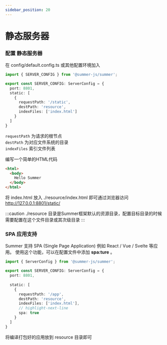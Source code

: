 ```yaml
---
sidebar_position: 20
---
```


# 静态服务器

### 配置 静态服务器

在 config/default.config.ts 或其他配置环境加入
```ts
import { SERVER_CONFIG } from '@summer-js/summer';

export const SERVER_CONFIG: ServerConfig = {
  port: 8801,
  static: [
    {
      requestPath: '/static',
      destPath: 'resource',
      indexFiles: ['index.html']
    }
  ]
}
```

`requestPath` 为请求的根节点<br/>
`destPath` 为对应文件系统的目录<br/>
`indexFiles` 索引文件列表

编写一个简单的HTML代码
```html
<html>
  <body>
    Hello Summer
  </body>
</html>
```
将 index.html 放入 ./resource/index.html 即可通过浏览器访问 http://127.0.0.1:8801/static/ 

:::caution
./resource 目录是Summer框架默认的资源目录，配置目标目录的时候需要配置在这个文件目录或其次级目录
:::


### SPA 应用支持
Summer 支持 SPA (Single Page Application) 例如 React / Vue / Svelte 等应用。
使用这个功能，可以在配置文件中添加 **spa:ture** 。

```ts
import { ServerConfig } from '@summer-js/summer';

export const SERVER_CONFIG: ServerConfig = {
  port: 8801,
  
  static: [
    {
      requestPath: '/app',
      destPath: 'resource',
      indexFiles: ['index.html'],
      // highlight-next-line
      spa: true
    }
  ]
}
```

将编译打包好的应用放到 resource 目录即可